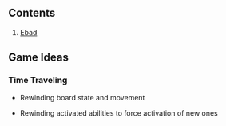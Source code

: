## Contents

1. [Ebad](/Ebad/README.md)

## Game Ideas

### Time Traveling

- Rewinding board state and movement

- Rewinding activated abilities to force activation of new ones
